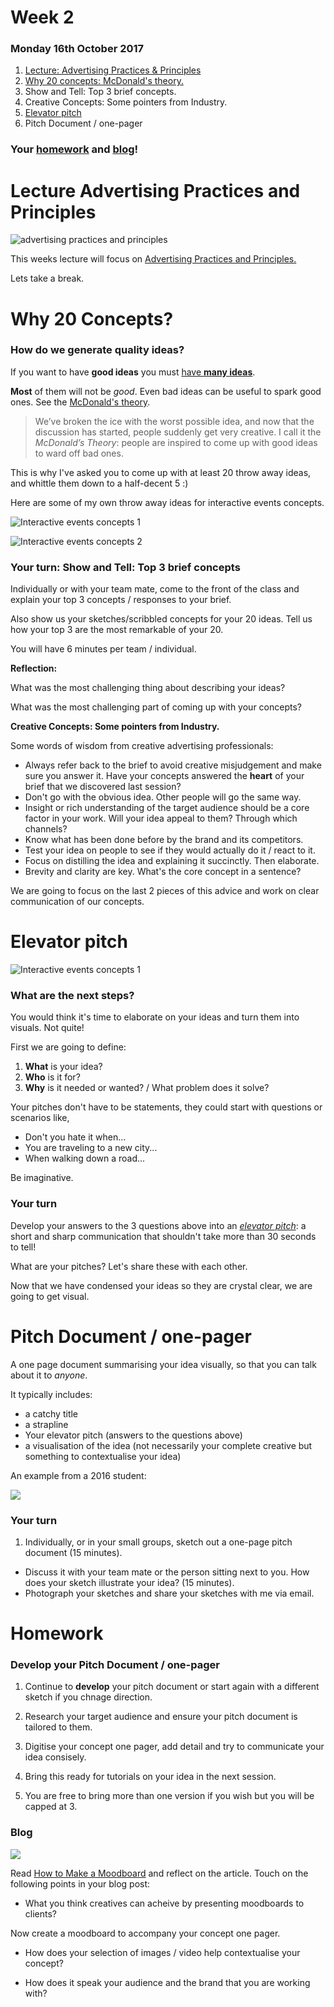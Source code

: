 # Week 2

### Monday 16th October 2017

1. [Lecture: Advertising Practices & Principles](#lecture-advertising-practices-and-principles) 
2. [Why 20 concepts: McDonald's theory.](#why-20-concepts-mcdonalds-theory) 
3. Show and Tell: Top 3 brief concepts.  
4. Creative Concepts: Some pointers from Industry.
5. [Elevator pitch](#elevator-pitch)
6. Pitch Document / one-pager

### Your [homework](#homework) and [blog](#blog)!


# Lecture Advertising Practices and Principles


![advertising practices and principles](https://github.com/RavensbourneWebMedia/Digital_Advertising/blob/Digital_Advertising_2017/18/sessions/02/Ipod.jpg)

This weeks lecture will focus on [Advertising Practices and Principles.](https://github.com/RavensbourneWebMedia/Digital_Advertising/blob/Digital_Advertising_2017/18/sessions/02/Week%202%20Advertising%20Principles%20%20Practices.pdf)

Lets take a break. 

# Why 20 Concepts?

### How do we generate quality ideas?

If you want to have **good ideas** you must [have **many ideas**](https://medium.com/founder-stories/9bd554bedce0).

**Most** of them will not be *good*. Even bad ideas can be useful to spark good ones. See the [McDonald's theory](https://medium.com/@ienjoy/mcdonalds-theory-9216e1c9da7d).

> We’ve broken the ice with the worst possible idea, and now that the discussion has started, people suddenly get very creative. I call it the *McDonald’s Theory*: people are inspired to come up with good ideas to ward off bad ones.

This is why I've asked you to come up with at least 20 throw away ideas, and whittle them down to a half-decent 5 :)

Here are some of my own throw away ideas for interactive events concepts. 

![Interactive events concepts 1](https://github.com/RavensbourneWebMedia/Digital_Advertising/blob/master/sessions/02/Ideation.JPG "Logo Title Text 1")

![Interactive events concepts 2](https://github.com/RavensbourneWebMedia/Digital_Advertising/blob/master/sessions/02/ideation_2.JPG "Logo Title Text 1")

### Your turn: Show and Tell: Top 3 brief concepts

Individually or with your team mate, come to the front of the class and explain your top 3 concepts / responses to your brief. 

Also show us your sketches/scribbled concepts for your 20 ideas. Tell us how your top 3 are the most remarkable of your 20. 

You will have 6 minutes per team / individual. 

**Reflection:** 

What was the most challenging thing about describing your ideas? 

What was the most challenging part of coming up with your concepts? 

**Creative Concepts: Some pointers from Industry.**

Some words of wisdom from creative advertising professionals:

* Always refer back to the brief to avoid creative misjudgement and make sure you answer it. Have your concepts answered the **heart** of your brief that we discovered last session?
* Don't go with the obvious idea. Other people will go the same way.
* Insight or rich understanding of the target audience should be a core factor in your work. Will your idea appeal to them? Through which channels?
* Know what has been done before by the brand and its competitors.
* Test your idea on people to see if they would actually do it / react to it. 
* Focus on distilling the idea and explaining it succinctly. Then elaborate.
* Brevity and clarity are key. What's the core concept in a sentence?

We are going to focus on the last 2 pieces of this advice and work on clear communication of our concepts. 

# Elevator pitch

![Interactive events concepts 1](https://github.com/RavensbourneWebMedia/Digital_Advertising/blob/Digital_Advertising_2017/18/sessions/02/tenor%202.gif)

### What are the next steps?

You would think it's time to elaborate on your ideas and turn them into visuals. Not quite!

First we are going to define:

1. **What** is your idea?
2. **Who** is it for?
3. **Why** is it needed or wanted? / What problem does it solve?

Your pitches don't have to be statements, they could start with questions or scenarios like, 

* Don't you hate it when...
* You are traveling to a new city...
* When walking down a road...

Be imaginative. 

### Your turn

Develop your answers to the 3 questions above into an *[elevator pitch](https://en.wikipedia.org/wiki/Elevator_pitch)*: a short and sharp communication that shouldn't take more than 30 seconds to tell!

What are your pitches? Let's share these with each other.  

Now that we have condensed your ideas so they are crystal clear, we are going to get visual. 

# Pitch Document / one-pager

A one page document summarising your idea visually, so that you can talk about it to *anyone*. 

It typically includes:

* a catchy title
* a strapline
* Your elevator pitch (answers to the questions above)
* a visualisation of the idea (not necessarily your complete creative but something to contextualise your idea)

An example from a 2016 student:

![](https://github.com/RavensbourneWebMedia/Digital_Advertising/blob/master/sessions/02/George_webb.png)


### Your turn

1. Individually, or in your small groups, sketch out a one-page pitch document (15 minutes).
* Discuss it with your team mate or the person sitting next to you. How does your sketch illustrate your idea? (15 minutes).
* Photograph your sketches and share your sketches with me via email. 

# Homework

### Develop your Pitch Document / one-pager

1. Continue to **develop** your pitch document or start again with a different sketch if you chnage direction. 

2. Research your target audience and ensure your pitch document is tailored to them. 

3. Digitise your concept one pager, add detail and try to communicate your idea consisely.

4. Bring this ready for tutorials on your idea in the next session. 

5. You are free to bring more than one version if you wish but you will be capped at 3. 


### Blog 

![](https://github.com/RavensbourneWebMedia/Digital_Advertising/blob/master/sessions/02/moodboard.jpg) 

Read [How to Make a Moodboard](https://blog.filestage.io/make-brilliant-mood-board/) and reflect on the article.  Touch on the following points in your blog post:

* What you think creatives can acheive by presenting moodboards to clients? 

Now create a moodboard to accompany your concept one pager. 

* How does your selection of images / video help contextualise your concept? 

* How does it speak your audience and the brand that you are working with?

